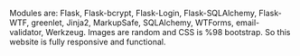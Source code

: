 Modules are:
  Flask, Flask-bcrypt, Flask-Login, Flask-SQLAlchemy, Flask-WTF, greenlet, Jinja2, MarkupSafe, SQLAlchemy, WTForms, email-     validator, Werkzeug.
Images are random and CSS is %98 bootstrap. So this website is fully responsive and functional.
